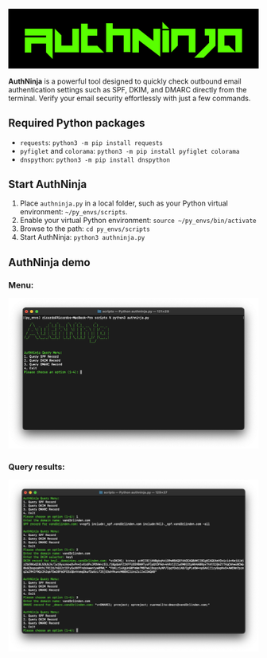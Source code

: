 ![IMAGE](authninja-demo/authninja-logo.png)

**AuthNinja** is a powerful tool designed to quickly check outbound email authentication settings such as SPF, DKIM, and DMARC directly from the terminal. Verify your email security effortlessly with just a few commands.

## Required Python packages
- `requests`: `python3 -m pip install requests`
- `pyfiglet` and `colorama`: `python3 -m pip install pyfiglet colorama`
- `dnspython`: `python3 -m pip install dnspython`

## Start AuthNinja
1. Place `authninja.py` in a local folder, such as your Python virtual environment: `~/py_envs/scripts`.
2. Enable your virtual Python environment: `source ~/py_envs/bin/activate`
3. Browse to the path: `cd py_envs/scripts`
4. Start AuthNinja: `python3 authninja.py`

## AuthNinja demo
### Menu:
![IMAGE](authninja-demo/authninja-menu.png)

### Query results:
![IMAGE](authninja-demo/authninja-query.png)

